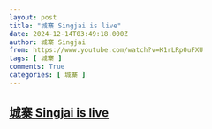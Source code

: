 ```yaml
---
layout: post
title: "城寨 Singjai is live"
date: 2024-12-14T03:49:18.000Z
author: 城寨 Singjai
from: https://www.youtube.com/watch?v=K1rLRp0uFXU
tags: [ 城寨 ]
comments: True
categories: [ 城寨 ]
---
```

<!--1734148158000-->
[城寨 Singjai is live](https://www.youtube.com/watch?v=K1rLRp0uFXU)
------

<div>

</div>
